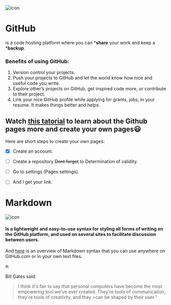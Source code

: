 ![icon](https://image.flaticon.com/icons/png/512/25/25231.png)
# GitHub
is a code hosting platform where you can ***share** your work and keep a ***backup**. 

### Benefits of using GitHub:
1. Version control your projects.
2. Push your projects to GitHub and let the world know how nice and useful code you write.
3. Explore other’s projects on GitHub, get inspired code more, or contribute to their project.
4. Link your nice GitHub profile while applying for grants, jobs, in your resume. It makes things better and helps.

## Watch [this tatorial](https://pages.github.com/) to learn about the Github pages more and create your own pages😃

Here are short steps to create your own pages:

- [x] Create an account.
- [ ] Create a repository ~~Dont forget~~ to Determination of validity.
- [ ] Go to settings (Pages settings).
- [ ] And I get your link.



# Markdown
![icon](https://upload.wikimedia.org/wikipedia/commons/thumb/4/48/Markdown-mark.svg/130px-Markdown-mark.svg.png) 
#### Is a lightweight and easy-to-use syntax for styling all forms of writing on the GitHub platform, and used on several sites to facilitate discussion between users. 
And [here](https://guides.github.com/features/mastering-markdown/) is an overview of Markdown syntax that you can use anywhere on GitHub.com or in your own text files.


🔚

Bill Gates said:
>I think it's fair to say that personal computers have become the most empowering tool we've ever created. They're tools of communication, they're tools of creativity, and they >can be shaped by their user.”



 
